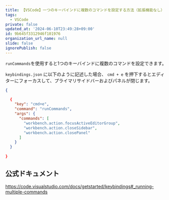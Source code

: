 ```yaml
---
title: 【VSCode】一つのキーバインドに複数のコマンドを設定する方法（拡張機能なし）
tags:
  - VSCode
private: false
updated_at: '2024-06-10T23:49:28+09:00'
id: 9b645f3312946f101976
organization_url_name: null
slide: false
ignorePublish: false
---
```

`runCommands`を使用すると1つのキーバインドに複数のコマンドを設定できます。

`keybindings.json` に以下のように記述した場合、 `cmd + e` を押下するとエディターにフォーカスして、プライマリサイドバーおよびパネルが閉じます。

```json:keybindings.json
{

  {
    "key": "cmd+e",
    "command": "runCommands",
    "args": {
      "commands": [
        "workbench.action.focusActiveEditorGroup",
        "workbench.action.closeSidebar",
        "workbench.action.closePanel"
      ]
    }
  }
  
}
```


## 公式ドキュメント

https://code.visualstudio.com/docs/getstarted/keybindings#_running-multiple-commands
